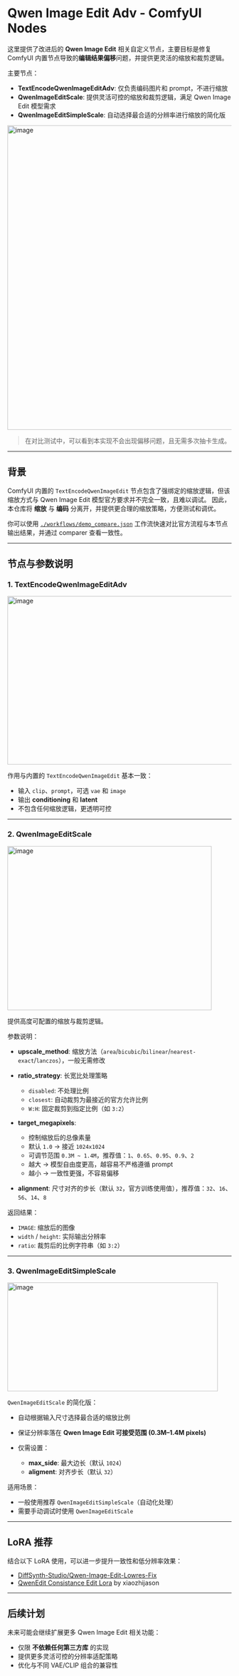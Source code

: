 # Qwen Image Edit Adv - ComfyUI Nodes

这里提供了改进后的 **Qwen Image Edit** 相关自定义节点，主要目标是修复 ComfyUI 内置节点导致的**编辑结果偏移**问题，并提供更灵活的缩放和裁剪逻辑。

主要节点：

- **TextEncodeQwenImageEditAdv**: 仅负责编码图片和 prompt，不进行缩放
- **QwenImageEditScale**: 提供灵活可控的缩放和裁剪逻辑，满足 Qwen Image Edit 模型需求
- **QwenImageEditSimpleScale**: 自动选择最合适的分辨率进行缩放的简化版

<img width="946" height="683" alt="image" src="https://github.com/user-attachments/assets/4f57406b-5b11-4738-a833-2eaed4e54c0f" />

> 在对比测试中，可以看到本实现不会出现偏移问题，且无需多次抽卡生成。

---

## 背景

ComfyUI 内置的 `TextEncodeQwenImageEdit` 节点包含了强绑定的缩放逻辑，但该缩放方式与 Qwen Image Edit 模型官方要求并不完全一致，且难以调试。
因此，本仓库将 **缩放** 与 **编码** 分离开，并提供更合理的缩放策略，方便测试和调优。

你可以使用 [`./workflows/demo_compare.json`](./workflows/demo_compare.json) 工作流快速对比官方流程与本节点输出结果，并通过 comparer 查看一致性。

---

## 节点与参数说明

### 1. TextEncodeQwenImageEditAdv

<img width="675" height="378" alt="image" src="https://github.com/user-attachments/assets/69a05fe7-b213-43bf-bfee-47f88fda65d4" />

作用与内置的 `TextEncodeQwenImageEdit` 基本一致：

- 输入 `clip`、`prompt`，可选 `vae` 和 `image`
- 输出 **conditioning** 和 **latent**
- 不包含任何缩放逻辑，更透明可控

---

### 2. QwenImageEditScale

<img width="459" height="368" alt="image" src="https://github.com/user-attachments/assets/548bcec4-9533-4e25-aef4-e30ffd0a9542" />

提供高度可配置的缩放与裁剪逻辑。

参数说明：

- **upscale_method**: 缩放方法（`area`/`bicubic`/`bilinear`/`nearest-exact`/`lanczos`），一般无需修改
- **ratio_strategy**: 长宽比处理策略

  - `disabled`: 不处理比例
  - `closest`: 自动裁剪为最接近的官方允许比例
  - `W:H`: 固定裁剪到指定比例（如 `3:2`）

- **target_megapixels**:

  - 控制缩放后的总像素量
  - 默认 `1.0` → 接近 `1024x1024`
  - 可调节范围 `0.3M ~ 1.4M`，推荐值：`1`、`0.65`、`0.95`、`0.9`、`2`
  - 越大 → 模型自由度更高，越容易不严格遵循 prompt
  - 越小 → 一致性更强，不容易偏移

- **alignment**: 尺寸对齐的步长（默认 `32`，官方训练使用值），推荐值：`32`、`16`、`56`、`14`、`8`

返回结果：

- `IMAGE`: 缩放后的图像
- `width` / `height`: 实际输出分辨率
- `ratio`: 裁剪后的比例字符串（如 `3:2`）

---

### 3. QwenImageEditSimpleScale

<img width="473" height="244" alt="image" src="https://github.com/user-attachments/assets/b7f18ef8-1513-4899-a4bd-3392adf89980" />

`QwenImageEditScale` 的简化版：

- 自动根据输入尺寸选择最合适的缩放比例
- 保证分辨率落在 **Qwen Image Edit 可接受范围 (0.3M–1.4M pixels)**
- 仅需设置：

  - **max_side**: 最大边长（默认 `1024`）
  - **aligment**: 对齐步长（默认 `32`）

适用场景：

- 一般使用推荐 `QwenImageEditSimpleScale`（自动化处理）
- 需要手动调试时使用 `QwenImageEditScale`

---

## LoRA 推荐

结合以下 LoRA 使用，可以进一步提升一致性和低分辨率效果：

- [DiffSynth-Studio/Qwen-Image-Edit-Lowres-Fix](https://modelscope.cn/models/DiffSynth-Studio/Qwen-Image-Edit-Lowres-Fix/files)
- [QwenEdit Consistance Edit Lora](https://civitai.com/models/1939453/qwenedit-consistance-edit-lora) by xiaozhijason

---

## 后续计划

未来可能会继续扩展更多 Qwen Image Edit 相关功能：

- 仅限 **不依赖任何第三方库** 的实现
- 提供更多灵活可控的分辨率适配策略
- 优化与不同 VAE/CLIP 组合的兼容性
